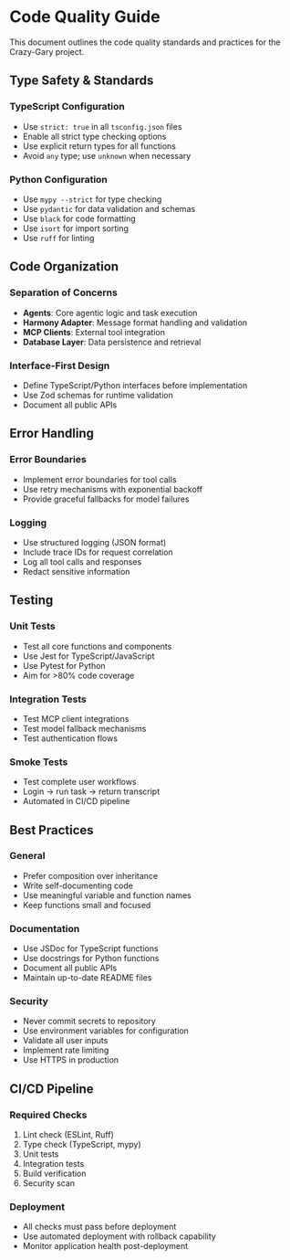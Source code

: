 # Code Quality Guide

This document outlines the code quality standards and practices for the Crazy-Gary project.

## Type Safety & Standards

### TypeScript Configuration

- Use `strict: true` in all `tsconfig.json` files
- Enable all strict type checking options
- Use explicit return types for all functions
- Avoid `any` type; use `unknown` when necessary

### Python Configuration

- Use `mypy --strict` for type checking
- Use `pydantic` for data validation and schemas
- Use `black` for code formatting
- Use `isort` for import sorting
- Use `ruff` for linting

## Code Organization

### Separation of Concerns

- **Agents**: Core agentic logic and task execution
- **Harmony Adapter**: Message format handling and validation
- **MCP Clients**: External tool integration
- **Database Layer**: Data persistence and retrieval

### Interface-First Design

- Define TypeScript/Python interfaces before implementation
- Use Zod schemas for runtime validation
- Document all public APIs

## Error Handling

### Error Boundaries

- Implement error boundaries for tool calls
- Use retry mechanisms with exponential backoff
- Provide graceful fallbacks for model failures

### Logging

- Use structured logging (JSON format)
- Include trace IDs for request correlation
- Log all tool calls and responses
- Redact sensitive information

## Testing

### Unit Tests

- Test all core functions and components
- Use Jest for TypeScript/JavaScript
- Use Pytest for Python
- Aim for >80% code coverage

### Integration Tests

- Test MCP client integrations
- Test model fallback mechanisms
- Test authentication flows

### Smoke Tests

- Test complete user workflows
- Login → run task → return transcript
- Automated in CI/CD pipeline

## Best Practices

### General

- Prefer composition over inheritance
- Write self-documenting code
- Use meaningful variable and function names
- Keep functions small and focused

### Documentation

- Use JSDoc for TypeScript functions
- Use docstrings for Python functions
- Document all public APIs
- Maintain up-to-date README files

### Security

- Never commit secrets to repository
- Use environment variables for configuration
- Validate all user inputs
- Implement rate limiting
- Use HTTPS in production

## CI/CD Pipeline

### Required Checks

1. Lint check (ESLint, Ruff)
2. Type check (TypeScript, mypy)
3. Unit tests
4. Integration tests
5. Build verification
6. Security scan

### Deployment

- All checks must pass before deployment
- Use automated deployment with rollback capability
- Monitor application health post-deployment

